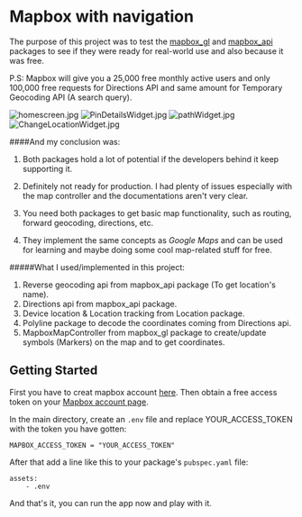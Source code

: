 # Mapbox with navigation

The purpose of this project was to test the [mapbox_gl](https://pub.dev/packages/mapbox_gl) and [mapbox_api](https://pub.dev/packages/mapbox_api) packages to see if they were ready for real-world use and also because it was free.

P.S: Mapbox will give you a 25,000 free monthly active users and only 100,000 free requests for Directions API and same amount for Temporary Geocoding API (A search query).

![homescreen.jpg](./images/1.jpg)
![PinDetailsWidget.jpg](./images/2.jpg)
![pathWidget.jpg](./images/3.jpg)
![ChangeLocationWidget.jpg](./images/4.jpg)

####And my conclusion was:

1. Both packages hold a lot of potential if the developers behind it keep supporting it.

2. Definitely not ready for production. I had plenty of issues especially with the map controller and the documentations aren't very clear.

3. You need both packages to get basic map functionality, such as routing, forward geocoding, directions, etc.

4. They implement the same concepts as _Google Maps_ and can be used for learning and maybe doing some cool map-related stuff for free.

#####What I used/implemented in this project:

1. Reverse geocoding api from mapbox_api package (To get location's name).
2. Directions api from mapbox_api package.
3. Device location & Location tracking from Location package.
4. Polyline package to decode the coordinates coming from Directions api.
5. MapboxMapController from mapbox_gl package to create/update symbols (Markers) on the map and to get coordinates.

## Getting Started

First you have to creat mapbox account [here](https://account.mapbox.com/auth/signup/). Then obtain a free access token on your [Mapbox account page](https://account.mapbox.com/access-tokens/).

In the main directory, create an `.env` file and replace YOUR_ACCESS_TOKEN with the token you have gotten:

```
MAPBOX_ACCESS_TOKEN = "YOUR_ACCESS_TOKEN"
```

After that add a line like this to your package's `pubspec.yaml` file:

```
assets:
    - .env
```

And that's it, you can run the app now and play with it.
